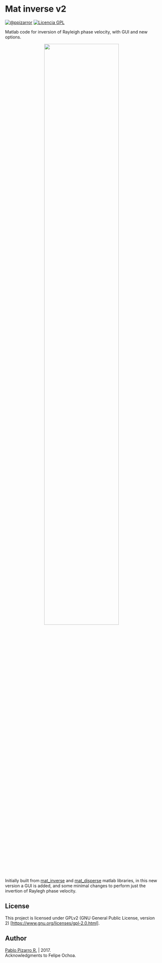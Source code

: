 # Mat inverse v2
[![@ppizarror](http://ppizarror.com/resources/images/author.svg)](http://ppizarror.com)
[![Licencia GPL](http://ppizarror.com/resources/images/licensegpl2.svg)](https://www.gnu.org/licenses/old-licenses/gpl-2.0.html)

Matlab code for inversion of Rayleigh phase velocity, with GUI and new options.

<p align="center">
<img src="http://ppizarror.com/mat_inverse_v2/images/screen.PNG" width="70%" >
</p>

Initially built from <a href="https://github.com/yiran06/mat_inverse">mat_inverse</a> and <a href="https://github.com/yiran06/mat_disperse">mat_disperse</a> matlab libraries, in this new version a GUI is added, and some minimal changes to perform just the invertion of Raylegh phase velocity.

## License
This project is licensed under GPLv2 (GNU General Public License, version 2) [https://www.gnu.org/licenses/gpl-2.0.html].

## Author
<a href="http://ppizarror.com">Pablo Pizarro R.</a> | 2017.<br>
Acknowledgments to Felipe Ochoa.
